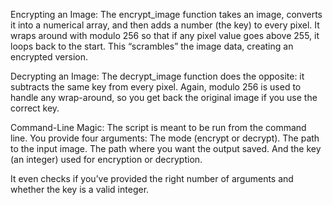 Encrypting an Image: The encrypt_image function takes an image, converts it into a numerical array, and then adds a number (the key) to every pixel. It wraps around with modulo 256 so that if any pixel value goes above 255, it loops back to the start. This “scrambles” the image data, creating an encrypted version.

Decrypting an Image: The decrypt_image function does the opposite: it subtracts the same key from every pixel. Again, modulo 256 is used to handle any wrap-around, so you get back the original image if you use the correct key.

Command-Line Magic: The script is meant to be run from the command line. You provide four arguments:
The mode (encrypt or decrypt).
The path to the input image.
The path where you want the output saved.
And the key (an integer) used for encryption or decryption.

It even checks if you’ve provided the right number of arguments and whether the key is a valid integer.

